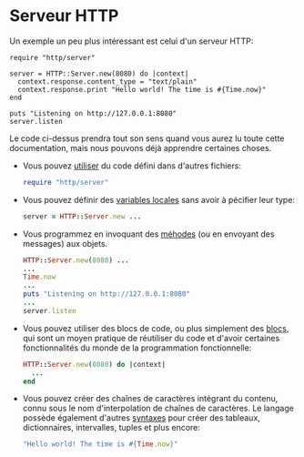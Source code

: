 # Serveur HTTP

Un exemple un peu plus intéressant est celui d'un serveur HTTP:

```crystal
require "http/server"

server = HTTP::Server.new(8080) do |context|
  context.response.content_type = "text/plain"
  context.response.print "Hello world! The time is #{Time.now}"
end

puts "Listening on http://127.0.0.1:8080"
server.listen
```

Le code ci-dessus prendra tout son sens quand vous aurez lu toute cette documentation,
mais nous pouvons déjà apprendre certaines choses.

* Vous pouvez [utiliser](../syntax_and_semantics/requiring_files.html) du code défini dans d'autres fichiers:

    ```ruby
    require "http/server"
    ```

* Vous pouvez définir des [variables locales](../syntax_and_semantics/local_variables.html) sans avoir à pécifier leur type:

    ```ruby
    server = HTTP::Server.new ...
    ```

* Vous programmez en invoquant des [méhodes](../syntax_and_semantics/classes_and_methods.html) (ou en envoyant des messages) aux objets.

    ```ruby
    HTTP::Server.new(8080) ...
    ...
    Time.now
    ...
    puts "Listening on http://127.0.0.1:8080"
    ...
    server.listen
    ```

* Vous pouvez utiliser des blocs de code, ou plus simplement des [blocs](../syntax_and_semantics/blocks_and_procs.html),
  qui sont un moyen pratique de réutiliser du code et d'avoir certaines fonctionnalités du monde de la programmation fonctionnelle:

    ```ruby
    HTTP::Server.new(8080) do |context|
      ...
    end
    ```

* Vous pouvez créer des chaînes de caractères intégrant du contenu, connu sous le nom d'interpolation de chaînes de caractères.
  Le langage possède également d'autres [syntaxes](../syntax_and_semantics/literals.html) pour créer des tableaux, dictionnaires, intervalles, tuples et plus encore:

    ```ruby
    "Hello world! The time is #{Time.now}"
    ```
